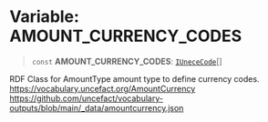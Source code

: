 # Variable: AMOUNT\_CURRENCY\_CODES

> `const` **AMOUNT\_CURRENCY\_CODES**: [`IUneceCode`](../interfaces/IUneceCode.md)[]

RDF Class for AmountType amount type to define currency codes.
https://vocabulary.uncefact.org/AmountCurrency
https://github.com/uncefact/vocabulary-outputs/blob/main/_data/amountcurrency.json

